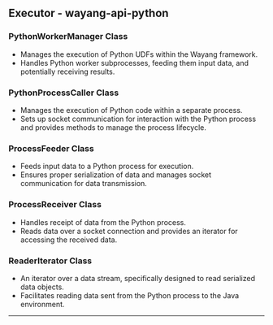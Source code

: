 <!--
  Licensed to the Apache Software Foundation (ASF) under one or more
  contributor license agreements.  See the NOTICE file distributed with
  this work for additional information regarding copyright ownership.
  The ASF licenses this file to You under the Apache License, Version 2.0
  (the "License"); you may not use this file except in compliance with
  the License.  You may obtain a copy of the License at

      http://www.apache.org/licenses/LICENSE-2.0

  Unless required by applicable law or agreed to in writing, software
  distributed under the License is distributed on an "AS IS" BASIS,
  WITHOUT WARRANTIES OR CONDITIONS OF ANY KIND, either express or implied.
  See the License for the specific language governing permissions and
  limitations under the License.
-->
## Executor - wayang-api-python

### PythonWorkerManager Class
- Manages the execution of Python UDFs within the Wayang framework.
- Handles Python worker subprocesses, feeding them input data, and potentially receiving results.

### PythonProcessCaller Class
- Manages the execution of Python code within a separate process.
- Sets up socket communication for interaction with the Python process and provides methods to manage the process lifecycle.

### ProcessFeeder Class
- Feeds input data to a Python process for execution.
- Ensures proper serialization of data and manages socket communication for data transmission.

### ProcessReceiver Class
- Handles receipt of data from the Python process.
- Reads data over a socket connection and provides an iterator for accessing the received data.

### ReaderIterator Class
- An iterator over a data stream, specifically designed to read serialized data objects.
- Facilitates reading data sent from the Python process to the Java environment.

---

